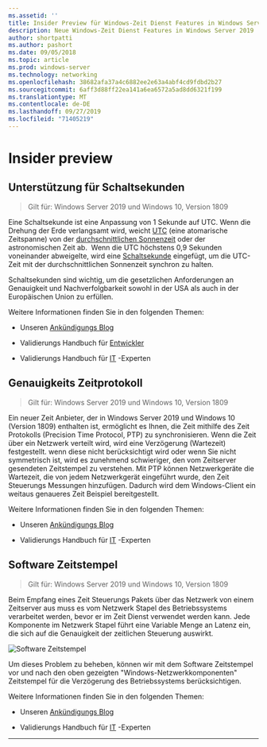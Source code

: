```yaml
---
ms.assetid: ''
title: Insider Preview für Windows-Zeit Dienst Features in Windows Server 2019
description: Neue Windows-Zeit Dienst Features in Windows Server 2019
author: shortpatti
ms.author: pashort
ms.date: 09/05/2018
ms.topic: article
ms.prod: windows-server
ms.technology: networking
ms.openlocfilehash: 38682afa37a4c6882ee2e63a4abf4cd9fdbd2b27
ms.sourcegitcommit: 6aff3d88ff22ea141a6ea6572a5ad8dd6321f199
ms.translationtype: MT
ms.contentlocale: de-DE
ms.lasthandoff: 09/27/2019
ms.locfileid: "71405219"
---
```

# <a name="insider-preview"></a>Insider preview 


## <a name="leap-second-support"></a>Unterstützung für Schaltsekunden


>Gilt für: Windows Server 2019 und Windows 10, Version 1809

Eine Schaltsekunde ist eine Anpassung von 1 Sekunde auf UTC. Wenn die Drehung der Erde verlangsamt wird, weicht [UTC](https://en.wikipedia.org/wiki/Coordinated_Universal_Time) (eine atomarische Zeitspanne) von der [durchschnittlichen Sonnenzeit](https://en.wikipedia.org/wiki/Solar_time#Mean_solar_time) oder der astronomischen Zeit ab.  Wenn die UTC höchstens 0,9 Sekunden voneinander abweigelte, wird eine [Schaltsekunde](https://en.wikipedia.org/wiki/Leap_second) eingefügt, um die UTC-Zeit mit der durchschnittlichen Sonnenzeit synchron zu halten.

Schaltsekunden sind wichtig, um die gesetzlichen Anforderungen an Genauigkeit und Nachverfolgbarkeit sowohl in der USA als auch in der Europäischen Union zu erfüllen.

Weitere Informationen finden Sie in den folgenden Themen:

-  Unseren [Ankündigungs Blog](https://blogs.technet.microsoft.com/networking/2018/07/18/top10-ws2019-hatime/)

-  Validierungs Handbuch für [Entwickler](https://aka.ms/Dev-LeapSecond)

-  Validierungs Handbuch für [IT](https://aka.ms/ITPro-LeapSecond) -Experten


## <a name="precision-time-protocol"></a>Genauigkeits Zeitprotokoll

>Gilt für: Windows Server 2019 und Windows 10, Version 1809

Ein neuer Zeit Anbieter, der in Windows Server 2019 und Windows 10 (Version 1809) enthalten ist, ermöglicht es Ihnen, die Zeit mithilfe des Zeit Protokolls (Precision Time Protocol, PTP) zu synchronisieren. Wenn die Zeit über ein Netzwerk verteilt wird, wird eine Verzögerung (Wartezeit) festgestellt. wenn diese nicht berücksichtigt wird oder wenn Sie nicht symmetrisch ist, wird es zunehmend schwieriger, den vom Zeitserver gesendeten Zeitstempel zu verstehen. Mit PTP können Netzwerkgeräte die Wartezeit, die von jedem Netzwerkgerät eingeführt wurde, den Zeit Steuerungs Messungen hinzufügen. Dadurch wird dem Windows-Client ein weitaus genaueres Zeit Beispiel bereitgestellt.

Weitere Informationen finden Sie in den folgenden Themen:

-  Unseren [Ankündigungs Blog](https://blogs.technet.microsoft.com/networking/2018/07/18/top10-ws2019-hatime/)

-  Validierungs Handbuch für [IT](https://aka.ms/PTPValidation) -Experten


## <a name="software-timestamping"></a>Software Zeitstempel

>Gilt für: Windows Server 2019 und Windows 10, Version 1809

Beim Empfang eines Zeit Steuerungs Pakets über das Netzwerk von einem Zeitserver aus muss es vom Netzwerk Stapel des Betriebssystems verarbeitet werden, bevor er im Zeit Dienst verwendet werden kann. Jede Komponente im Netzwerk Stapel führt eine Variable Menge an Latenz ein, die sich auf die Genauigkeit der zeitlichen Steuerung auswirkt.

![Software Zeitstempel](../media/Windows-Time-Service/software-timestamping.png)

Um dieses Problem zu beheben, können wir mit dem Software Zeitstempel vor und nach den oben gezeigten "Windows-Netzwerkkomponenten" Zeitstempel für die Verzögerung des Betriebssystems berücksichtigen.

Weitere Informationen finden Sie in den folgenden Themen:

-  Unseren [Ankündigungs Blog](https://blogs.technet.microsoft.com/networking/2018/07/18/top10-ws2019-hatime/)

-  Validierungs Handbuch für [IT](https://github.com/Microsoft/SDN/blob/master/FeatureGuide/Validation%20Guide%20-%20RS5%20-%20Software%20Timestamping.docx) -Experten



---